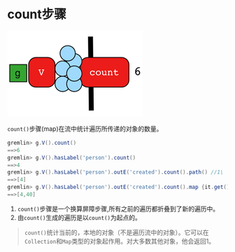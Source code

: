 # count步骤

![](image/count-step.png)

`count()`步骤(map)在流中统计遍历所传递的对象的数量。

```groovy
gremlin> g.V().count()
==>6
gremlin> g.V().hasLabel('person').count()
==>4
gremlin> g.V().hasLabel('person').outE('created').count().path() //1\
==>[4]
gremlin> g.V().hasLabel('person').outE('created').count().map {it.get() * 10}.path() //2\
==>[4,40]
```

1. `count()`步骤是一个换算屏障步骤,所有之前的遍历都折叠到了新的遍历中。
2. 由`count()`生成的遍历是以`count()`为起点的。

> `count()`统计当前的，本地的对象（不是遍历流中的对象）。它可以在`Collection`和`Map`类型的对象起作用。对大多数其他对象，他会返回1。

